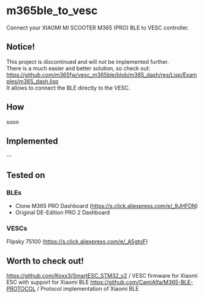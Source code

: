# m365ble_to_vesc
Connect your XIAOMI MI SCOOTER M365 (PRO) BLE to VESC controller.

## Notice!
This project is discontinued and will not be implemented further. \
There is a much easier and better solution, so check out: \
https://github.com/m365fw/vesc_m365ble/blob/m365_dash/res/Lisp/Examples/m365_dash.lisp \
It allows to connect the BLE directly to the VESC.

## How
soon

## Implemented
--

## Tested on
### BLEs
- Clone M365 PRO Dashboard (https://s.click.aliexpress.com/e/_9JHFDN)
- Original DE-Edition PRO 2 Dashboard

### VESCs
Flipsky 75100 (https://s.click.aliexpress.com/e/_A5gtoF)


## Worth to check out!
https://github.com/Koxx3/SmartESC_STM32_v2 / VESC firmware for Xiaomi ESC with support for Xiaomi BLE
https://github.com/CamiAlfa/M365-BLE-PROTOCOL / Protocol implementation of Xiaomi BLE